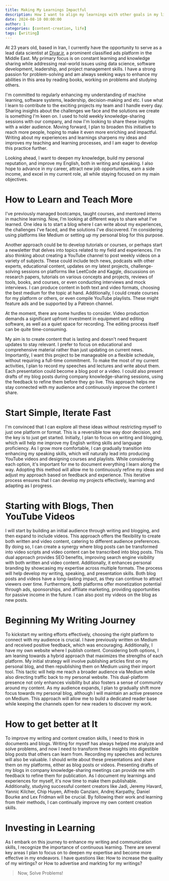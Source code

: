 ```yaml
---
title: Making My Learnings Impactful
description: How I want to align my learnings with other goals in my life.
date: 2024-08-10 00:00:00
author: 1
categories: [content-creation, life]
tags: [writing] 
---
```


At 23 years old, based in Iran, I currently have the opportunity to serve as a lead data scientist at [Divar.ir](https://divar.ir), a prominent classified ads platform in the Middle East. My primary focus is on constant learning and knowledge sharing while addressing real-world issues using data science, software development, leadership, and project management skills. I have a strong passion for problem-solving and am always seeking ways to enhance my abilities in this area by reading books, working on problems and studying others.

I'm committed to regularly enhancing my understanding of machine learning, software systems, leadership, decision-making and etc. I use what I learn to contribute to the exciting projects my team and I handle every day. Sharing insights about the challenges we face and the solutions we create is something I'm keen on. I used to hold weekly knowledge-sharing sessions with our company, and now I'm looking to share these insights with a wider audience. Moving forward, I plan to broaden this initiative to reach more people, hoping to make it even more enriching and impactful. Writing about my experiences and learnings sharpens my ideas and improves my teaching and learning processes, and I am eager to develop this practice further.

Looking ahead, I want to deepen my knowledge, build my personal reputation, and improve my English, both in writing and speaking. I also hope to advance in my career, attract new job opportunities, earn a side income, and excel in my current role, all while staying focused on my main objectives.

# How to Learn and Teach More
I've previously managed bootcamps, taught courses, and mentored interns in machine learning. Now, I'm looking at different ways to share what I've learned. One idea is to start a blog where I can write about my experiences, the challenges I've faced, and the solutions I've discovered. I'm considering using platforms like Medium or setting up my personal blog for this purpose.

Another approach could be to develop tutorials or courses, or perhaps start a newsletter that delves into topics related to my field and experiences. I'm also thinking about creating a YouTube channel to post weekly videos on a variety of subjects. These could include tech news, podcasts with other experts, educational content, updates on my latest projects, challenge-solving sessions on platforms like LeetCode and Kaggle, discussions on research papers, tutorials on various concepts and projects, reviews of tools, books, and courses, or even conducting interviews and mock interviews. I can produce content in both text and video formats, choosing the best medium for the topic at hand.
Additionally, I could create courses for my platform or others, or even compile YouTube playlists. These might feature ads and be supported by a Patreon channel.

At the moment, there are some hurdles to consider. Video production demands a significant upfront investment in equipment and editing software, as well as a quiet space for recording. The editing process itself can be quite time-consuming.

My aim is to create content that is lasting and doesn't need frequent updates to stay relevant. I prefer to focus on educational and comprehensive material rather than just updating on current news. Importantly, I want this project to be manageable on a flexible schedule, without requiring a full-time commitment.
To make the most of my current activities, I plan to record my speeches and lectures and write about them. Each presentation could become a blog post or a video. I could also present drafts of my blog posts during company knowledge-sharing sessions, using the feedback to refine them before they go live. This approach helps me stay connected with my audience and continuously improve the content I share.

# Start Simple, Iterate Fast
I'm convinced that I can explore all these ideas without restricting myself to just one platform or format. This is a reversible tow way door decision, and the key is to just get started. Initially, I plan to focus on writing and blogging, which will help me improve my English writing skills and language proficiency. As I grow more comfortable, I can gradually transition into enhancing my speaking skills, which will naturally lead into producing YouTube videos and designing courses and playlists.
While considering each option, it's important for me to document everything I learn along the way. Adopting this method will allow me to continuously refine my ideas and adjust my approach based on feedback and experience. This iterative process ensures that I can develop my projects effectively, learning and adapting as I progress.

# Starting with Blogs, Then YouTube Videos
I will start by building an initial audience through writing and blogging, and then expand to include videos. This approach offers the flexibility to create both written and video content, catering to different audience preferences. By doing so, I can create a synergy where blog posts can be transformed into video scripts and video content can be transcribed into blog posts. This dual approach provides SEO benefits, improving search engine visibility with both written and video content. Additionally, it enhances personal branding by showcasing my expertise across multiple formats. The process will help develop my writing, speaking, and presentation skills. Both blog posts and videos have a long-lasting impact, as they can continue to attract viewers over time. Furthermore, both platforms offer monetization potential through ads, sponsorships, and affiliate marketing, providing opportunities for passive income in the future. I can also post my videos on the blog as new posts.

# Beginning My Writing Journey
To kickstart my writing efforts effectively, choosing the right platform to connect with my audience is crucial. I have previously written on Medium and received positive feedback, which was encouraging. Additionally, I have my own website where I publish content. Considering both options, I am leaning towards a hybrid approach that maximizes the strengths of each platform.
My initial strategy will involve publishing articles first on my personal blog, and then republishing them on Medium using their import tool. This tactic will help me reach a broader audience via Medium while also directing traffic back to my personal website. This dual-platform presence not only enhances visibility but also fosters a sense of community around my content.
As my audience expands, I plan to gradually shift more focus towards my personal blog, although I will maintain an active presence on Medium. This approach will allow me to build a dedicated reader base while keeping the channels open for new readers to discover my work.

# How to get better at It
To improve my writing and content creation skills, I need to think in documents and blogs. Writing for myself has always helped me analyze and solve problems, and now I need to transform these insights into digestible blog posts that others can learn from. Recording my speeches and lectures will also be valuable. I should write about these presentations and share them on my platforms, either as blog posts or videos. Presenting drafts of my blogs in company knowledge-sharing meetings can provide me with feedback to refine them for publication. As I document my learnings and experiences for myself, it's now time to make them publishable.
Additionally, studying successful content creators like Jadi, Jeremy Havard, Yannic Kilcher, Chip Huyen, Alfredo Canziani, Andrej Karpathy, Daniel Bourke and Lex Fridman will be crucial. By following their work and learning from their methods, I can continually improve my own content creation skills.

# Investing in Learning
As I embark on this journey to enhance my writing and communication skills, I recognize the importance of continuous learning. There are several key areas I plan to focus on to deepen my expertise and become more effective in my endeavors. I have questions like: How to increase the quality of my wirtings? or How to advertise and markting for my writings?

> Now, Solve Problems!
